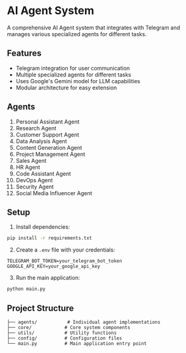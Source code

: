 # AI Agent System

A comprehensive AI Agent system that integrates with Telegram and manages various specialized agents for different tasks.

## Features

- Telegram integration for user communication
- Multiple specialized agents for different tasks
- Uses Google's Gemini model for LLM capabilities
- Modular architecture for easy extension

## Agents

1. Personal Assistant Agent
2. Research Agent
3. Customer Support Agent
4. Data Analysis Agent
5. Content Generation Agent
6. Project Management Agent
7. Sales Agent
8. HR Agent
9. Code Assistant Agent
10. DevOps Agent
11. Security Agent
12. Social Media Influencer Agent

## Setup

1. Install dependencies:
```bash
pip install -r requirements.txt
```

2. Create a `.env` file with your credentials:
```
TELEGRAM_BOT_TOKEN=your_telegram_bot_token
GOOGLE_API_KEY=your_google_api_key
```

3. Run the main application:
```bash
python main.py
```

## Project Structure

```
├── agents/           # Individual agent implementations
├── core/            # Core system components
├── utils/           # Utility functions
├── config/          # Configuration files
└── main.py          # Main application entry point
``` 
